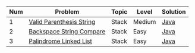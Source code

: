 | Num | Problem  | Topic | Level | Solution |
| --- | --- | --- | --- | --- |
| 1 | [Valid Parenthesis String](https://leetcode.com/problems/valid-parenthesis-string/description/) | Stack  | Medium | [Java](https://github.com/Zhanyl3909/DSA-from-Scratch/blob/master/Leetcode/Valid_Parenthesis_String/Solution.java)|
| 2 | [Backspace String Compare](https://leetcode.com/problems/backspace-string-compare/description/) | Stack | Easy | [Java](https://github.com/Zhanyl3909/DSA-from-Scratch/blob/master/Leetcode/Backspace_String_Compare/Solution.java) |
| 3 | [Palindrome Linked List](https://leetcode.com/problems/palindrome-linked-list/description/) | Stack | Easy | [Java](https://github.com/Zhanyl3909/DSA-from-Scratch/blob/master/Leetcode/Palindrome/Solution.java) |


